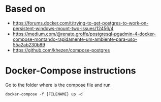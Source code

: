 # Based on 

- https://forums.docker.com/t/trying-to-get-postgres-to-work-on-persistent-windows-mount-two-issues/12456/4
- https://medium.com/@renato.groffe/postgresql-pgadmin-4-docker-compose-montando-rapidamente-um-ambiente-para-uso-55a2ab230b89
- https://github.com/khezen/compose-postgres

# Docker-Compose instructions

Go to the folder where is the compose file and run

`docker-compose -f {FILENAME} up -d`